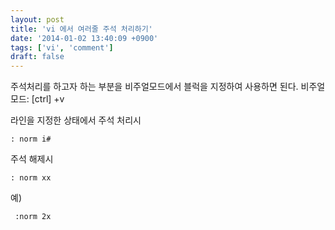 ```yaml
---
layout: post
title: 'vi 에서 여러줄 주석 처리하기'
date: '2014-01-02 13:40:09 +0900'
tags: ['vi', 'comment']
draft: false
---
```


주석처리를 하고자 하는 부분을 비주얼모드에서 블럭을 지정하여 사용하면 된다.
비주얼모드: [ctrl] +v

라인을 지정한 상태에서
주석 처리시

```
: norm i#
```

주석 해제시

```
: norm xx
```

예)

```
 :norm 2x
```
